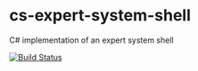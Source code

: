 # cs-expert-system-shell
C# implementation of an expert system shell

[![Build Status](https://travis-ci.org/chen0040/cs-expert-system-shell.svg?branch=master)](https://travis-ci.org/chen0040/cs-expert-system-shell)
